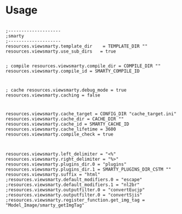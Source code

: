 <h1>Usage</h1>
<code>
;--------------------
;smarty
;--------------------
resources.viewsmarty.template_dir    = TEMPLATE_DIR ""
resources.viewsmarty.use_sub_dirs   = true

; compile
resources.viewsmarty.compile_dir     = COMPILE_DIR ""
resources.viewsmarty.compile_id      = SMARTY_COMPILE_ID

; cache
resources.viewsmarty.debug_mode      = true
resources.viewsmarty.caching         = false

resources.viewsmarty.cache_target    = CONFIG_DIR "cache_target.ini"
resources.viewsmarty.cache_dir       = CACHE_DIR ""
resources.viewsmarty.cache_id        = SMARTY_CACHE_ID
resources.viewsmarty.cache_lifetime  = 3600
resources.viewsmarty.compile_check   = true

resources.viewsmarty.left_delimiter  = "<%"
resources.viewsmarty.right_delimiter = "%>"
resources.viewsmarty.plugins_dir.0   = "plugins"
resources.viewsmarty.plugins_dir.1   = SMARTY_PLUGINS_DIR_CSTM ""
resources.viewsmarty.suffix          = "html"
;resources.viewsmarty.default_modifiers.0 = "escape"
;resources.viewsmarty.default_modifiers.1 = "nl2br"
;resources.viewsmarty.outputfilter.0    = "convertEucjp"
;resources.viewsmarty.outputfilter.0    = "convertSjis"
;resources.viewsmarty.register_function.get_img_tag = "Model_Image/smarty_getImgTag"
</code>
